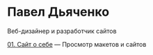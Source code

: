 # Павел Дьяченко
Веб-дизайнер и разработчик сайтов

[01. Сайт о себе](https://tarpane.github.io/site8/ "Дизайн и вёрстка сайтов") — Просмотр макетов и сайтов
